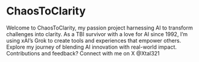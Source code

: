 # ChaosToClarity
Welcome to ChaosToClarity, my passion project harnessing AI to transform challenges into clarity. As a TBI survivor with a love for AI since 1992, I’m using xAI’s Grok to create tools and experiences that empower others. Explore my journey of blending AI innovation with real-world impact. Contributions and feedback? Connect with me on X @Xtal321
